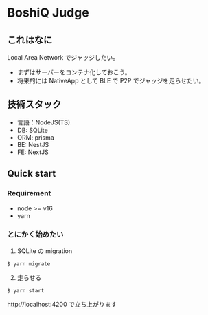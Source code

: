 # BoshiQ Judge

## これはなに

Local Area Network でジャッジしたい。

- まずはサーバーをコンテナ化しておこう。
- 将来的には NativeApp として BLE で P2P でジャッジを走らせたい。

## 技術スタック

- 言語：NodeJS(TS)
- DB: SQLite
- ORM: prisma
- BE: NestJS
- FE: NextJS

## Quick start

### Requirement

- node >= v16
- yarn

### とにかく始めたい

1. SQLite の migration

```
$ yarn migrate
```

2. 走らせる

```
$ yarn start
```

http://localhost:4200 で立ち上がります
